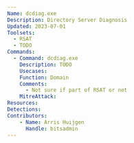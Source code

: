 ```yaml
---
Name: dcdiag.exe
Description: Directory Server Diagnosis
Updated: 2023-07-01
Toolsets:
  - RSAT
  - TODO
Commands:
  - Command: dcdiag.exe
    Description: TODO
    Usecases:
    Function: Domain
    Comments:
      - Not sure if part of RSAT or not
    MitreAttack:
Resources:
Detections:
Contributors:
    - Name: Arris Huijgen
      Handle: bitsadmin
---
```

